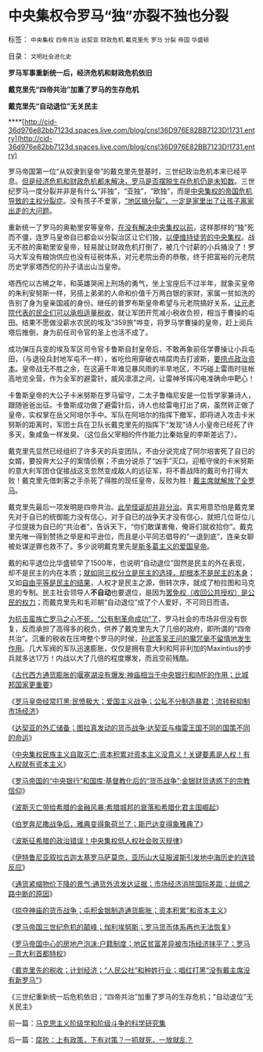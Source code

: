 # 中央集权令罗马“独”亦裂不独也分裂

标签： `中央集权` `四帝共治` `达契亚` `财政危机` `戴克里先` `罗马` `分裂` `帝国` `华盛顿` 

目录： `文明社会进化史`

**罗马军事重新统一后，经济危机和财政危机依旧**

**戴克里先“四帝共治”加重了罗马的生存危机**

**戴克里先“自动退位”无关民主**

****[http://cid-36d976e82bb7123d.spaces.live.com/blog/cns!36D976E82BB7123D!1731.entry](http://cid-36d976e82bb7123d.spaces.live.com/blog/cns!36D976E82BB7123D!1731.entry)

罗马帝国第一位“从奴隶到皇帝”的戴克里先登基时，三世纪政治危机本来已经平息。[但是经济危机和财政危机都未解决，罗马是否摆脱生存危机仍是未知数](../../../2010/7/4/国家主义没有经济危机，只有生存危机.md)。三世纪罗马一度分裂并非是有什么“非独”，“亚独”，“欧独”，而是[中央集权的帝国危机导致的主权分裂症](../../../2009/10/1/主权分裂症的病因，处方和毒药.md)。没有孩子不爱家，[“地区搞分裂”，一定是家里出了让孩子离家出走的大问题](../../../2009/9/8/促进民族团结.md)。

重新统一了罗马的奥勒里安等皇帝，[在没有解决中央集权以前](../../../2010/8/27/威继光“灭商”；中央集权社会的败灭规律.md)，这样那样的“独”死而不僵，连罗马皇帝自已都会以分裂治区让它们独，[以便维持徒劳的中央集权](../../../2010/7/6/亚里士多德的《政治学》预言了两千年中央集权毁灭性.md)。战无不胜的奥勒里安皇帝，轻易就让财政危机打倒了，被几个讨薪的小兵捅没了！罗马大军没有粮饷供应也没有征税体系，对元老院出奇的恭敬，终于把富裕的元老院历史学家塔西佗的孙子请出山当皇帝。

塔西佗以古稀之年，和英雄哭闹上刑场的勇气，坐上宝座后不过半年，就象买皇帝的朱利安努斯一样，另搭上弟弟的人命和价值千万两白银的家财，家属一贫如洗的告别了身为皇亲国戚的身份。继任的普罗布斯皇帝希望与元老院搞好关系，[让元老院代表的民企们可以承担适量税收](../../../2010/8/13/罗马共和国和罗马帝国的统治阶级.md)，就让军团开荒减小税收负担，相当于曹操的屯田。结果不愿做没薪水农民的埃及“359旅”哗变，将罗马学曹操的皇帝，赶上阅兵塔后推倒，身为前任司令官的圣上也活不成了。

成功弹压兵变的埃及军区司令官卡鲁斯自封皇帝后，不敢再象前任学曹操让小兵屯田，（与退役兵封地军屯不一样），省吃俭用穿破衣啃腐肉去打波斯，[要捞点政治资本](../../../2009/5/17/民主价值观不能持有政治野心.md)。皇帝战无不胜之余，在这遍千年难见暴风雨的半旱地区，不巧碰上雷雨时驻帐高地览全营，作为全军的避雷针，威风凛凛之间，让雷神爷挥闪电准确命中靶心！

卡鲁斯皇帝的大公子卡米努斯在罗马留守，二太子鲁梅尼安是一位哲学家兼诗人，跟随爸爸出征。卡鲁斯成功做了避雷针后，诗人也给雷电打出了病，虽然转正做了皇帝，实权掌在岳父阿培尔手中。军队在阿培尔的指挥下撤军，即将进入攻击卡米努斯的距离时，军团士兵在卫队长戴克里先的指挥下“发现”诗人小皇帝已经死了许多天，象咸鱼一样发臭。（这位岳父宰相的仵作能力比秦始皇的李斯差远了）。

戴克里先显然已经组织了许多天的兵变团队，不由分说完成了阿尔培害死了自已的女婿，要投奔大公子的案情侦察；不由分说杀了“凶手”灭口。迎柩守侯的卡米努斯的意大利军团仓促接战这支忽然变成敌人的远征军，将不善战阵的戴司令打得大败！戴克里先借刺客之手杀死了得胜的现任皇帝，反败为胜！[戴主席就解放了全罗马](../../../2010/8/28/戴克里先的计划经济，人民公社和唱红打黑.md)。

戴克里先最后一项发明是四帝共治。[此举怪诞却并非分治](../../../2010/8/13/罗马帝国缺人权法永远不可能实现工业革命.md)。真实用意恐怕是戴克里先对于自已的统御能力没有信心，对于自已的战争天才没有信心，就把几位哥位儿子位提拨为自已的“共治者”，告诉天下，“你们敢谋害俺，俺哥们就收拾你”。戴克里先唯一得到赞扬之举是和平逊位，而且是小平同志倡导的“一退到底”，连亲女聊被处谋逆罪也救不了。多少说明戴克里先是[斯多葛主义的爱国皇帝](../../../2010/8/16/美式民主属“寡头民主”；芝诺的斯多葛派.md)。

戴的和平退位比华盛顿早了1500年，也说明“自动退位”固然是民主的外在表现，却不是民主的内在本质；[就如同三权分立是民主的选择，却根本不是民主的本身](../../../2010/7/6/“三权分立”既非民主也不科学.md)；又如[自由平等是民主的结果](../../../2010/3/18/“自由平等”同样是极权主义的有效工具！.md)，人权才是民主之源，倒转次序，就成了柏拉图和马克思的专制。民主社会领导人**不自动**也要退位，是因为[罢免权（收回公共授权）是公民的权力](../../../2010/8/6/私有制社会的逐级授权，公权和特权的形成，.md)；而戴克里先和毛邓朝“自动退位”成了个人爱好，不可同日而语。

[为抗击蛮族亡罗马之心不死，“公有制革命成功”了](../../../2010/2/7/共产主义公有制集权的适用环境.md)，罗马社会的市场非但没有恢复，反而承担了高得多的税负，供养了戴克里先大了几倍的政府，即所谓的“四帝共治”。沉重的税收在压垮整个罗马的时侯，[孙武答吴王问的魔咒毫不留情地发生作用](../../../2007/9/13/孙武：藏富于民者富国强兵.md)。几大军阀的军队迅速膨胀，仅仅是拥有意大利和阿非利加的Maxintius的步兵就多达17万！内战以大了几倍的程度爆发，而且空前残酷。

《[古代西方通货膨胀的堰塞湖没有爆发;神庙相当于中央银行和IMF的作用；比城邦国家更重要](../../../2010/8/20/通货膨胀堰塞湖；神庙和中央银行.md)》

《[罗马皇帝经常打黑;民愤极大；爱国主义战争；公私不分制造暴君；流转税抑制市场经济](../../../2010/8/25/公私不分是制造暴君的制度.md)》

《[达契亚的外汇储备；图拉真发动的货币战争;达契亚与梅雷王国不同的国策不同的命运](../../../2010/8/25/图拉真发动的货币战争.md)》

《[中央集权民族主义自取灭亡;资本积累对资本主义没意义！关键要素是人权！有人权就有资本主义](../../../2010/8/25/资本积累对于资本主义是没有意义的.md)》

《[罗马帝国的“中央银行”和国库;基督教化后的“货币战争”;金银财货诱惑下的宗教信仰](../../../2010/8/26/罗马帝国中央银行和金银诱惑下的信仰.md)》

《[波斯灭亡带给希腊的金融风暴;希腊城邦的衰落和希腊化君主国崛起](../../../2010/8/26/波斯灭亡带给希腊的金融风暴-&gt;通货膨胀.md)》

《[伯罗奔尼撒战争后，雅典变得象荷兰了；斯巴达变得象雅典了](../../../2010/8/26/两败俱伤后的雅典和斯巴达.md)》

《[波斯征希腊的政治错误！中央集权低人权社会败灭规律](../../../2010/8/27/威继光“灭商”；中央集权社会的败灭规律.md)》

《[伊特鲁尼亚叙拉古迦太基罗马萨莫奈，亚历山大征服波斯引发地中海历史的连锁反应](../../../2010/8/27/叙拉古迦太基罗马萨莫奈与亚历山大征服波斯.md)》

《[通货紧缩物价下降的景气;通货外流发达证据；市场经济消除国际差距；丝绸之路中断的原因](../../../2010/8/27/通货紧缩物价下降造就了高度的景气.md)》

《[掠夺神庙的货币战争；屯积金银制造通货膨胀；资本积累”和资本主义](../../../2010/8/27/罗马屯积金银制造通胀;300年货币崩溃只用了三年！.md)》

《[罗马帝国三世纪危机的颠峰；伽利埃努斯；罗马货币体系再也无法恢复](../../../2010/8/28/罗马帝国崩溃前的挣扎，三世纪危机的颠峰.md)》

《[罗马帝国中心的房地产泡沫;户籍制度；地区贫富差异被市场经济抹平了；罗马－意大利首都特权](../../../2010/8/28/罗马帝国户籍制度和房地产泡沫；.md)》

《[戴克里先的税收；计划经济；“人民公社”和种姓行业；唱红打黑“没有戴主席没有新罗马”](../../../2010/8/28/戴克里先的计划经济，人民公社和唱红打黑.md)》

《三世纪重新统一后危机依旧；“四帝共治”加重了罗马的生存危机；“自动退位”无关民主》

前一篇：[马克思主义阶级学和阶级斗争的科学研究集](../../../2010/8/28/马克思主义阶级学和阶级斗争的科学研究集.md)

后一篇：[腐败：上有政策，下有对策？一抓就死，一放就乱？](../../../2010/8/29/腐败：上有政策，下有对策？一抓就死，一放就乱？.md)
